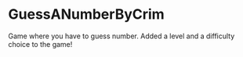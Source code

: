 # GuessANumberByCrim
Game where you have to guess number.
Added a level and a difficulty choice to the game!
